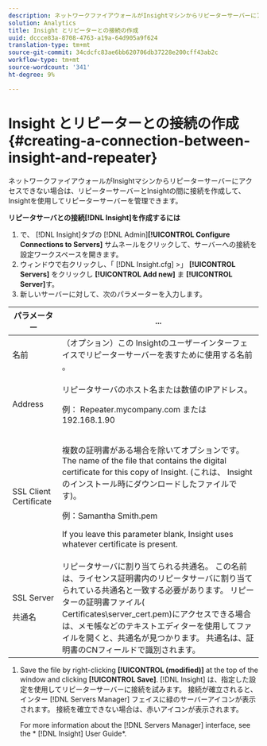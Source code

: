 ```yaml
---
description: ネットワークファイアウォールがInsightマシンからリピーターサーバーにアクセスできない場合は、リピーターサーバーとInsightの間に接続を作成して、Insightを使用してリピーターサーバーを管理できます。
solution: Analytics
title: Insight とリピーターとの接続の作成
uuid: dccce83a-8708-4763-a19a-64d905a9f624
translation-type: tm+mt
source-git-commit: 34cdcfc83ae6bb620706db37228e200cff43ab2c
workflow-type: tm+mt
source-wordcount: '341'
ht-degree: 9%

---
```



# Insight とリピーターとの接続の作成{#creating-a-connection-between-insight-and-repeater}

ネットワークファイアウォールがInsightマシンからリピーターサーバーにアクセスできない場合は、リピーターサーバーとInsightの間に接続を作成して、Insightを使用してリピーターサーバーを管理できます。

**リピータサーバとの接続[!DNL Insight]を作成するには**

1. で、 [!DNL Insight]タブの [!DNL Admin]**[!UICONTROL Configure Connections to Servers]** サムネールをクリックして、サーバーへの接続を設定ワークスペースを開きます。
1. ウィンドウで右クリックし、「 [!DNL Insight.cfg] >」 **[!UICONTROL Servers]** をクリックし **[!UICONTROL Add new]** ま **[!UICONTROL Server]**&#x200B;す。
1. 新しいサーバーに対して、次のパラメーターを入力します。

<table id="table_DD79587255134B5A888A0F57CF10E5B0"> 
 <thead> 
  <tr> 
   <th colname="col1" class="entry"> パラメーター </th> 
   <th colname="col2" class="entry"> ... </th> 
  </tr> 
 </thead>
 <tbody> 
  <tr> 
   <td colname="col1"> 名前 </td> 
   <td colname="col2">（オプション）この <span class="keyword"> Insightのユーザーインターフェイスでリピーターサーバーを表すために使用する名前</span> 。 </td> 
  </tr> 
  <tr> 
   <td colname="col1"> Address </td> 
   <td colname="col2"> <p>リピータサーバのホスト名または数値のIPアドレス。 </p> <p>例： <span class="filepath"> Repeater.mycompany.com</span> または192.168.1.90 </p> </td> 
  </tr> 
  <tr> 
   <td colname="col1"> SSL Client Certificate </td> 
   <td colname="col2"> <p>複数の証明書がある場合を除いてオプションです。The name of the file that contains the digital certificate for this copy of <span class="keyword"> Insight</span>. (これは、 <span class="keyword"> Insightのインストール時にダウンロードしたファイルです</span>)。 </p> <p>例：<span class="filepath">Samantha Smith.pem</span></p> <p>If you leave this parameter blank, <span class="keyword"> Insight</span> uses whatever certificate is present. </p> </td> 
  </tr> 
  <tr> 
   <td colname="col1"> <p>SSL Server </p> <p>共通名 </p> </td> 
   <td colname="col2">リピータサーバに割り当てられる共通名。 この名前は、ライセンス証明書内のリピータサーバに割り当てられている共通名と一致する必要があります。 リピーターの証明書ファイル(<span class="filepath"> Certificates\server_cert.pem</span>)にアクセスできる場合は、メモ帳などのテキストエディターを使用してファイルを開くと、共通名が見つかります。 共通名は、証明書のCNフィールドで識別されます。 </td> 
  </tr> 
 </tbody> 
</table>

1. Save the file by right-clicking **[!UICONTROL (modified)]** at the top of the window and clicking **[!UICONTROL Save]**. [!DNL Insight] は、指定した設定を使用してリピーターサーバーに接続を試みます。 接続が確立されると、インター [!DNL Servers Manager] フェイスに緑のサーバーアイコンが表示されます。 接続を確立できない場合は、赤いアイコンが表示されます。

   For more information about the [!DNL Servers Manager] interface, see the * [!DNL Insight] User Guide*.

